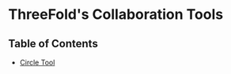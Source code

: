 <h1> ThreeFold's Collaboration Tools </h1>

<h2>Table of Contents</h2>

- [Circle Tool](../circle_tool.md)